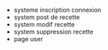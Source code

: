 - systeme inscription connexion
- system post de recette 
- system modif recette
- system suppression recette
- page user 
